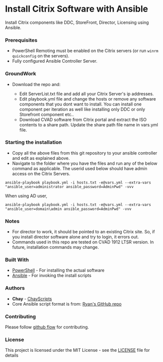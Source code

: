 # Install Citrix Software with Ansible

Install Citrix components like DDC, StoreFront, Director, Licensing using Ansible.

### Prerequisites

* PowerShell Remoting must be enabled on the Citrix servers (or run ```winrm quickconfig``` on the servers).
* Fully configured Ansible Controller Server.

### GroundWork

* Download the repo and:

  * Edit ServerList.txt file and add all your Citrix Server's ip addresses. 
  * Edit playbook.yml file and change the hosts or remove any software components that you dont want to install. You can install one component per iteration as well like installing only DDC or only Storefront component etc.. 
  * Download CVAD software from Citrix portal and extract the ISO contents to a share path. Update the share path file name in vars.yml file.

### Starting the installation

* Copy all the above files from this git repository to your ansible controller and edit as explained above.
* Navigate to the folder where you have the files and run any of the below command as applicable. The userid used below should have admin access on the Citrix Servers. 
```
ansible-playbook playbook.yml -i hosts.txt -e@vars.yml --extra-vars "ansible_user=administrator ansible_password=AdminPwd" -vvv
```
When using AD user,
```
ansible-playbook playbook.yml -i hosts.txt -e@vars.yml --extra-vars "ansible_user=domain\admin ansible_password=AdminPwd" -vvv
```
### Notes

* For director to work, it should be pointed to an existing Citrix site. So, if you install director software alone and try to login, it errors out. 
* Commands used in this repo are tested on CVAD 1912 LTSR version. In future, installation commands may change.

### Built With

* [PowerShell](https://en.wikipedia.org/wiki/PowerShell) - For installing the actual software
* [Ansible](https://docs.ansible.com/ansible/latest/index.html) - For invoking the install scripts

### Authors

* **Chay** - [ChayScripts](https://github.com/ChayScripts)
* Core Ansible script format is from: [Ryan's GitHub repo](https://github.com/ryancbutler/Citrix-VAD-LAB/tree/master/ansible)

### Contributing

Please follow [github flow](https://guides.github.com/introduction/flow/index.html) for contributing.

### License

This project is licensed under the MIT License - see the [LICENSE](LICENSE) file for details
